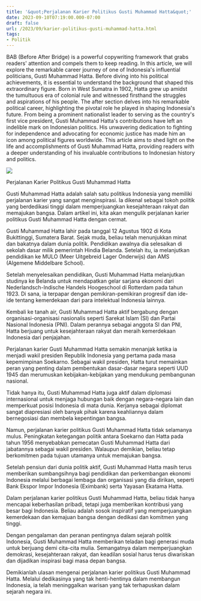 ```yaml
---
title: '&quot;Perjalanan Karier Politikus Gusti Muhammad Hatta&quot;'
date: 2023-09-10T07:19:00.000-07:00
draft: false
url: /2023/09/karier-politikus-gusti-muhammad-hatta.html
tags: 
- Politik
---
```


  

BAB (Before After Bridge) is a powerful copywriting framework that grabs readers' attention and compels them to keep reading. In this article, we will explore the remarkable career journey of one of Indonesia's influential politicians, Gusti Muhammad Hatta. Before diving into his political achievements, it is essential to understand the background that shaped this extraordinary figure. Born in West Sumatra in 1902, Hatta grew up amidst the tumultuous era of colonial rule and witnessed firsthand the struggles and aspirations of his people. The after section delves into his remarkable political career, highlighting the pivotal role he played in shaping Indonesia's future. From being a prominent nationalist leader to serving as the country's first vice president, Gusti Muhammad Hatta's contributions have left an indelible mark on Indonesian politics. His unwavering dedication to fighting for independence and advocating for economic justice has made him an icon among political figures worldwide. This article aims to shed light on the life and accomplishments of Gusti Muhammad Hatta, providing readers with a deeper understanding of his invaluable contributions to Indonesian history and politics.  

  

![](https://img.okezone.com/content/2014/05/02/56/979114/8o5aNWrUew.jpg)

  

Perjalanan Karier Politikus Gusti Muhammad Hatta

  

Gusti Muhammad Hatta adalah salah satu politikus Indonesia yang memiliki perjalanan karier yang sangat menginspirasi. Ia dikenal sebagai tokoh politik yang berdedikasi tinggi dalam memperjuangkan kesejahteraan rakyat dan memajukan bangsa. Dalam artikel ini, kita akan mengulik perjalanan karier politikus Gusti Muhammad Hatta dengan cermat.

  

Gusti Muhammad Hatta lahir pada tanggal 12 Agustus 1902 di Kota Bukittinggi, Sumatera Barat. Sejak muda, beliau telah menunjukkan minat dan bakatnya dalam dunia politik. Pendidikan awalnya dia selesaikan di sekolah dasar milik pemerintah Hindia Belanda. Setelah itu, ia melanjutkan pendidikan ke MULO (Meer Uitgebreid Lager Onderwijs) dan AMS (Algemene Middelbare School).

  

Setelah menyelesaikan pendidikan, Gusti Muhammad Hatta melanjutkan studinya ke Belanda untuk mendapatkan gelar sarjana ekonomi dari Nederlandsch-Indische Handels Hoogeschool di Rotterdam pada tahun 1923. Di sana, ia terpapar dengan pemikiran-pemikiran progresif dan ide-ide tentang kemerdekaan dari para intelektual Indonesia lainnya.

  

Kembali ke tanah air, Gusti Muhammad Hatta aktif bergabung dengan organisasi-organisasi nasionalis seperti Sarekat Islam (SI) dan Partai Nasional Indonesia (PNI). Dalam perannya sebagai anggota SI dan PNI, Hatta berjuang untuk kesejahteraan rakyat dan meraih kemerdekaan Indonesia dari penjajahan.

  

Perjalanan karier Gusti Muhammad Hatta semakin menanjak ketika ia menjadi wakil presiden Republik Indonesia yang pertama pada masa kepemimpinan Soekarno. Sebagai wakil presiden, Hatta turut memainkan peran yang penting dalam pembentukan dasar-dasar negara seperti UUD 1945 dan merumuskan kebijakan-kebijakan yang mendukung pembangunan nasional.

  

Tidak hanya itu, Gusti Muhammad Hatta juga aktif dalam diplomasi internasional untuk menjaga hubungan baik dengan negara-negara lain dan memperkuat posisi Indonesia di mata dunia. Kerjanya sebagai diplomat sangat diapresiasi oleh banyak pihak karena keahliannya dalam bernegosiasi dan membela kepentingan bangsa.

  

Namun, perjalanan karier politikus Gusti Muhammad Hatta tidak selamanya mulus. Peningkatan ketegangan politik antara Soekarno dan Hatta pada tahun 1956 menyebabkan pemecatan Gusti Muhammad Hatta dari jabatannya sebagai wakil presiden. Walaupun demikian, beliau tetap berkomitmen pada tujuan utamanya untuk memajukan bangsa.

  

Setelah pensiun dari dunia politik aktif, Gusti Muhammad Hatta masih terus memberikan sumbangsihnya bagi pendidikan dan perkembangan ekonomi Indonesia melalui berbagai lembaga dan organisasi yang dia dirikan, seperti Bank Ekspor Impor Indonesia (Eximbank) serta Yayasan Ekatama Hatta.

  

Dalam perjalanan karier politikus Gusti Muhammad Hatta, beliau tidak hanya mencapai keberhasilan pribadi, tetapi juga memberikan kontribusi yang besar bagi Indonesia. Beliau adalah sosok inspiratif yang memperjuangkan kemerdekaan dan kemajuan bangsa dengan dedikasi dan komitmen yang tinggi.

  

Dengan pengalaman dan peranan pentingnya dalam sejarah politik Indonesia, Gusti Muhammad Hatta memberikan teladan bagi generasi muda untuk berjuang demi cita-cita mulia. Semangatnya dalam memperjuangkan demokrasi, kesejahteraan rakyat, dan keadilan sosial harus terus diwariskan dan dijadikan inspirasi bagi masa depan bangsa.

  

Demikianlah ulasan mengenai perjalanan karier politikus Gusti Muhammad Hatta. Melalui dedikasinya yang tak henti-hentinya dalam membangun Indonesia, ia telah meninggalkan warisan yang tak terhapuskan dalam sejarah negara ini.